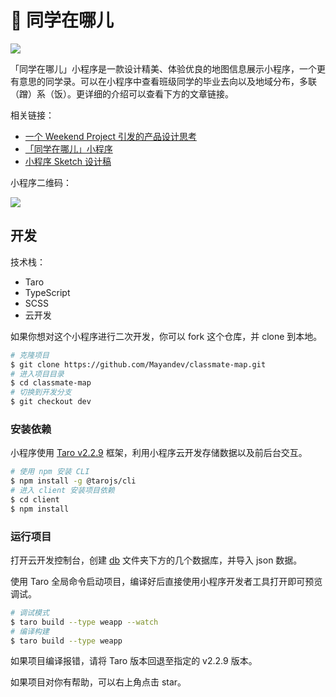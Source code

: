 # 🧭 同学在哪儿

![](https://mayandev.oss-cn-hangzhou.aliyuncs.com/blog/class-2.png)

「同学在哪儿」小程序是一款设计精美、体验优良的地图信息展示小程序，一个更有意思的同学录。可以在小程序中查看班级同学的毕业去向以及地域分布，多联（蹭）系（饭）。更详细的介绍可以查看下方的文章链接。

相关链接：

- [一个 Weekend Project 引发的产品设计思考](https://mp.weixin.qq.com/s/fWhdZCg-qwGLYzjLA1v-Xw)
- [「同学在哪儿」小程序](https://mp.weixin.qq.com/s/TfMnVZmHXd3mhzGPzRKA0g)
- [小程序 Sketch 设计稿](https://www.yuque.com/books/share/7685a0ce-dbf1-407a-b624-ef2203b29951)

小程序二维码：

![](https://mayandev.oss-cn-hangzhou.aliyuncs.com/blog/v2-6a783f32c467334cea900e06429ea943_1440w.jpg)

## 开发

技术栈：

- Taro
- TypeScript
- SCSS
- 云开发

如果你想对这个小程序进行二次开发，你可以 fork 这个仓库，并 clone 到本地。

```bash
# 克隆项目
$ git clone https://github.com/Mayandev/classmate-map.git
# 进入项目目录
$ cd classmate-map
# 切换到开发分支
$ git checkout dev
```

### 安装依赖

小程序使用 [Taro v2.2.9](https://taro-docs.jd.com/taro/docs/README) 框架，利用小程序云开发存储数据以及前后台交互。

```bash
# 使用 npm 安装 CLI
$ npm install -g @tarojs/cli
# 进入 client 安装项目依赖
$ cd client
$ npm install
```

### 运行项目

打开云开发控制台，创建 [db](./db) 文件夹下方的几个数据库，并导入 json 数据。

使用 Taro 全局命令启动项目，编译好后直接使用小程序开发者工具打开即可预览调试。

```bash
# 调试模式
$ taro build --type weapp --watch
# 编译构建
$ taro build --type weapp
```


如果项目编译报错，请将 Taro 版本回退至指定的 v2.2.9 版本。

如果项目对你有帮助，可以右上角点击 star。
